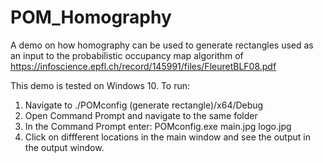 # POM_Homography
A demo on how homography can be used to generate rectangles used as an input to the probabilistic occupancy map algorithm of https://infoscience.epfl.ch/record/145991/files/FleuretBLF08.pdf

This demo is tested on Windows 10.
To run:
1. Navigate to ./POMconfig (generate rectangle)/x64/Debug
2. Open Command Prompt and navigate to the same folder
3. In the Command Prompt enter: POMconfig.exe main.jpg logo.jpg
4. Click on diffferent locations in the main window and see the output in the output window.


